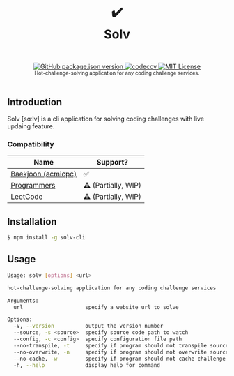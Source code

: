 <h1 align="center">
  <br />
  ✔️
  <br />
  Solv
  <sup>
    <br />
    <br />
  </sup>    
</h1>

<div align="center">
    <a href="https://www.npmjs.com/package/solv-cli">
        <img alt="GitHub package.json version" src="https://img.shields.io/github/package-json/v/async3619/solv?style=flat-square">
    </a>
    <a href="https://codecov.io/gh/async3619/solv">
        <img src="https://img.shields.io/codecov/c/github/async3619/solv/main?style=flat-square&token=9UAM0GA4VI" alt="codecov" />
    </a>
    <a href="https://github.com/async3619/solv/blob/main/LICENSE">
        <img src="https://img.shields.io/github/license/async3619/solv.svg?style=flat-square" alt="MIT License" />
    </a>
    <br />
    <sup>Hot-challenge-solving application for any coding challenge services.</sup>
    <br />
    <br />
</div>

## Introduction

Solv [sɑːlv] is a cli application for solving coding challenges with live updaing feature.

### Compatibility

| Name                                           | Support?             |
|------------------------------------------------|----------------------|
| [Baekjoon (acmicpc)](https://www.acmicpc.net/) | ✅                    |
| [Programmers](https://programmers.co.kr/)      | ⚠️ (Partially, WIP)  |
| [LeetCode](https://leetcode.com/)              | ⚠️ (Partially, WIP)  |

## Installation

```bash
$ npm install -g solv-cli
```

## Usage

```bash
Usage: solv [options] <url>

hot-challenge-solving application for any coding challenge services

Arguments:
  url                    specify a website url to solve

Options:
  -V, --version          output the version number
  --source, -s <source>  specify source code path to watch
  --config, -c <config>  specify configuration file path
  --no-transpile, -t     specify if program should not transpile source code
  --no-overwrite, -n     specify if program should not overwrite source code file
  --no-cache, -w         specify if program should not cache challenge information
  -h, --help             display help for command
```
